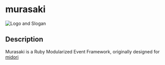 # murasaki

![Logo and Slogan](https://github.com/heckpsi-lab/murasaki/raw/master/.resources/slogan.png)

## Description

Murasaki is a Ruby Modularized Event Framework, originally designed for [midori](https://github.com/heckpsi-lab/em-midori)
